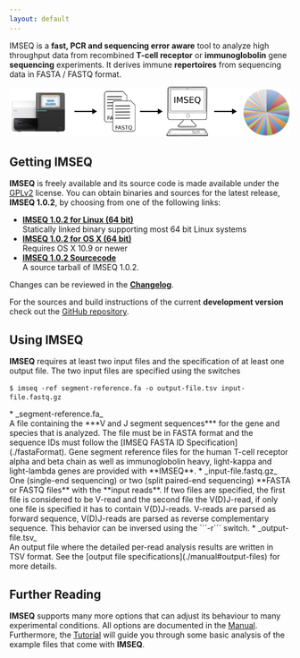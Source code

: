 ```yaml
---
layout: default
---
```


IMSEQ is a **fast, PCR and sequencing error aware** tool to analyze high throughput data from recombined **T-cell receptor** or **immunoglobolin** gene **sequencing** experiments. It derives immune **repertoires** from sequencing data in FASTA / FASTQ format.

![IMSEQ Workflow](./images/imseq-flow.png)

## Getting IMSEQ

**IMSEQ** is freely available and its source code is made available under the [GPLv2](http://www.gnu.org/licenses/gpl-2.0.html) license. You can obtain binaries and sources for the latest release, **IMSEQ 1.0.2**, by choosing from one of the following links:

 * [**IMSEQ 1.0.2 for Linux (64 bit)**](https://github.com/lkuchenb/imseq/releases/download/v1.0.2/imseq_1.0.2-linux64.tgz)<br/>Statically linked binary supporting most 64 bit Linux systems
 * [**IMSEQ 1.0.2 for OS X (64 bit)**](https://github.com/lkuchenb/imseq/releases/download/v1.0.2/imseq_1.0.2-mac64.tgz)<br/>Requires OS X 10.9 or newer
 * [**IMSEQ 1.0.2 Sourcecode**](https://github.com/lkuchenb/imseq/releases/download/v1.0.2/seqan-imseq_1.0.2-source.tgz)<br/>A source tarball of IMSEQ 1.0.2. 

Changes can be reviewed in the [**Changelog**](https://github.com/lkuchenb/imseq/releases/).

For the sources and build instructions of the current **development version** check out the [GitHub repository](https://github.com/lkuchenb/imseq).
 
## Using IMSEQ

**IMSEQ** requires at least two input files and the specification of at least one output file. The two input files are specified using the switches

    $ imseq -ref segment-reference.fa -o output-file.tsv input-file.fastq.gz

<p></p>
 * _segment-reference.fa_<br/>A file containing the ***V and J segment sequences*** for the gene and species that is analyzed. The file must be in FASTA format and the sequence IDs must follow the [IMSEQ FASTA ID Specification](./fastaFormat). Gene segment reference files for the human T-cell receptor alpha and beta chain as well as immunoglobolin heavy, light-kappa and light-lambda genes are provided with **IMSEQ**.
 * _input-file.fastq.gz_<br/>One (single-end sequencing) or two (split paired-end sequencing) **FASTA or FASTQ files** with the **input reads**. If two files are specified, the first file is considered to be V-read and the second file the V(D)J-read, if only one file is specified it has to contain V(D)J-reads. V-reads are parsed as forward sequence, V(D)J-reads are parsed as reverse complementary sequence. This behavior can be inversed using the ```-r``` switch.
 * _output-file.tsv_<br/>An output file where the detailed per-read analysis results are written in TSV format. See the [output file specifications](./manual#output-files) for more details.

## Further Reading

**IMSEQ** supports many more options that can adjust its behaviour to many experimental conditions. All options are documented in the [Manual](./manual). Furthermore, the [Tutorial](./tutorial) will guide you through some basic analysis of the example files that come with **IMSEQ**.
